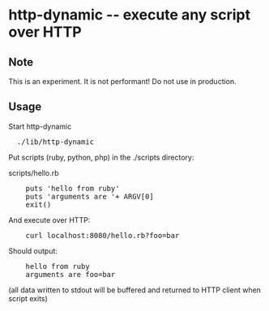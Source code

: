 # http-dynamic -- execute any script over HTTP

## Note

This is an experiment. It is not performant! Do not use in production.

## Usage

Start http-dynamic
<pre>
  ./lib/http-dynamic
</pre>

Put scripts (ruby, python, php) in the ./scripts directory:

scripts/hello.rb
<pre>
	puts 'hello from ruby'
	puts 'arguments are '+ ARGV[0]
	exit()
</pre>

And execute over HTTP:
<pre>
	curl localhost:8080/hello.rb?foo=bar
</pre>
Should output:
<pre>
	hello from ruby
	arguments are foo=bar
</pre>		
(all data written to stdout will be buffered and returned to HTTP client when script exits)